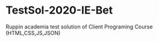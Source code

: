 # TestSol-2020-IE-Bet
Ruppin academia test solution of Client Programing Course  (HTML,CSS,JS,JSON)
